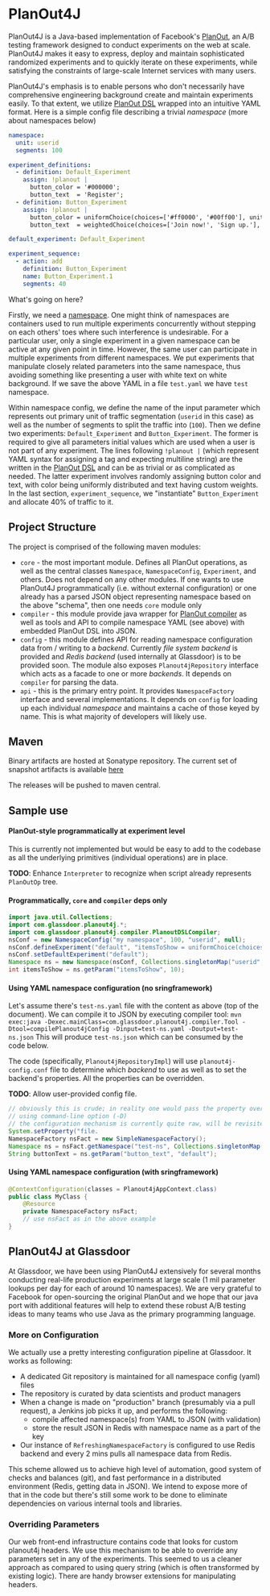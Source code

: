 # PlanOut4J

PlanOut4J is a Java-based implementation of Facebook's [PlanOut], an A/B testing framework designed to conduct experiments on the web at scale. 
PlanOut4J makes it easy to express, deploy and maintain sophisticated randomized experiments and to quickly iterate on these experiments, while satisfying the constraints of large-scale Internet services with many users.

[PlanOut]: http://facebook.github.io/planout/

PlanOut4J's emphasis is to enable persons who don't necessarily have comprehensive engineering background create and maintain experiments easily. To that extent, we utilize [PlanOut DSL](http://facebook.github.io/planout/docs/planout-language-reference.html) wrapped into an intuitive YAML format. Here is a simple config file describing a trivial *namespace* (more about namespaces below)

```yaml
namespace: 
  unit: userid
  segments: 100

experiment_definitions:
  - definition: Default_Experiment
    assign: !planout |
      button_color = '#000000';
      button_text  = 'Register';
  - definition: Button_Experiment
    assign: !planout |
      button_color = uniformChoice(choices=['#ff0000', '#00ff00'], unit=userid);
      button_text  = weightedChoice(choices=['Join now!', 'Sign up.'], weights=[0.7, 0.3], unit=userid);

default_experiment: Default_Experiment

experiment_sequence:
  - action: add
    definition: Button_Experiment
    name: Button_Experiment.1
    segments: 40
```

What's going on here? 

Firstly, we need a [namespace](https://facebook.github.io/planout/docs/namespaces.html). One might think of namespaces are containers used to run multiple experiments concurrently without stepping on each others' toes where such interference is undesirable. For a particular user, only a single experiment in a given namespace can be active at any given point in time. However, the same user can participate in multiple experiments from different namespaces. We put experiments that manipulate closely related parameters into the same namespace, thus avoiding something like presenting a user with white text on white background. If we save the above YAML in a file `test.yaml` we have `test` namespace.

Within namespace config, we define the name of the input parameter which represents out primary unit of traffic segmentation (`userid` in this case) as well as the number of segments to split the traffic into (`100`). Then we define two experiments: `Default_Experiment` and `Button_Experiment`. The former is required to give all parameters initial values which are used when a user is not part of any experiment. The lines following `!planout |` (which represent YAML syntax for assigning a tag and expecting multiline string) are the written in the [PlanOut DSL](http://facebook.github.io/planout/docs/planout-language-reference.html) and can be as trivial or as complicated as needed. The latter experiment involves randomly assigning button color and text, with color being uniformly distributed and text having custom weights. In the last section, `experiment_sequence`, we "instantiate" `Button_Experiment` and allocate 40% of traffic to it.

## Project Structure
The project is comprised of the following maven modules:

* `core` - the most important module. Defines all PlanOut operations, as well as the central classes `Namespace`, `NamespaceConfig`, `Experiment`, and others. Does not depend on any other modules. If one wants to use PlanOut4J programmatically (i.e. without external configuration) or one already has a parsed JSON object representing namespace based on the above "schema", then one needs `core` module only
* `compiler` - this module provide java wrapper for [PlanOut compiler](https://github.com/facebook/planout/tree/master/compiler) as well as tools and API to compile namespace YAML (see above) with embedded PlanOut DSL into JSON.
* `config` - this module defines API for reading namespace configuration data from / writing to a *backend*. Currently *file system backend* is provided and *Redis backend* (used internally at Glassdoor) is to be provided soon. The module also exposes `Planout4jRepository` interface which acts as a facade to one or more *backends*. It depends on `compiler` for parsing the data.
* `api` - this is the primary entry point. It provides `NamespaceFactory` interface and several implementations. It depends on `config` for loading up each individual *namespace* and maintains a cache of those keyed by name. This is what majority of developers will likely use.

## Maven
Binary artifacts are hosted at Sonatype repository. The current set of snapshot artifacts is available [here](https://oss.sonatype.org/content/groups/staging/com/glassdoor/planout4j/)

The releases will be pushed to maven central.

## Sample use

#### PlanOut-style programmatically at experiment level
This is currently not implemented but would be easy to add to the codebase as all the underlying primitives (individual operations) are in place.

__TODO__: Enhance `Interpreter` to recognize when script already represents `PlanOutOp` tree.

#### Programmatically, `core` and `compiler` deps only

```java
import java.util.Collections;
import com.glassdoor.planout4j.*;
import com.glassdoor.planout4j.compiler.PlanoutDSLCompiler;
nsConf = new NamespaceConfig("my namespace", 100, "userid", null);
nsConf.defineExperiment("default", "itemsToShow = uniformChoice(choices=[5, 10, 20], unit=userid);");
nsConf.setDefaultExperiment("default");
Namespace ns = new Namespace(nsConf, Collections.singletonMap("userid", 123), null);
int itemsToShow = ns.getParam("itemsToShow", 10);
```

#### Using YAML namespace configuration (no sringframework)

Let's assume there's `test-ns.yaml` file with the content as above (top of the document). We can compile it to JSON by executing compiler tool:
`mvn exec:java -Dexec.mainClass=com.glassdoor.planout4j.compiler.Tool -Dtool=compilePlanout4jConfig -Dinput=test-ns.yaml -Doutput=test-ns.json`
This will produce `test-ns.json` which can be consumed by the code below.

The code (specifically, `Planout4jRepositoryImpl`) will use `planout4j-config.conf` file to determine which *backend* to use as well as to set the backend's properties. All the properties can be overridden.

__TODO__: Allow user-provided config file.

```java
// obviously this is crude; in reality one would pass the property override
// using command-line option (-D)
// the configuration mechanism is currently quite raw, will be revisited
System.setProperty("file.
NamespaceFactory nsFact = new SimpleNamespaceFactory();
Namespace ns = nsFact.getNamespace("test-ns", Collections.singletonMap("userid", 123).get();
String buttonText = ns.getParam("button_text", "default");
```

#### Using YAML namespace configuration (with sringframework)

```java
@ContextConfiguration(classes = Planout4jAppContext.class)
public class MyClass {
    @Resource
    private NamespaceFactory nsFact;
    // use nsFact as in the above example
}
```

## PlanOut4J at Glassdoor

At Glassdoor, we have been using PlanOut4J extensively for several months conducting real-life production experiments at large scale (1 mil parameter lookups per day for each of around 10 namespaces). We are very grateful to Facebook for open-sourcing the original PlanOut and we hope that our java port with additional features will help to extend these robust A/B testing ideas to many teams who use Java as the primary programming language.

### More on Configuration

We actually use a pretty interesting configuration pipeline at Glassdoor. It works as following:

* A dedicated Git repository is maintained for all namespace config (yaml) files
* The repository is curated by data scientists and product managers
* When a change is made on "production" branch (presumably via a pull request), a Jenkins job picks it up, and performs the following:
  * compile affected namespace(s) from YAML to JSON (with validation)
  * store the result JSON in Redis with namespace name as a part of the key
* Our instance of `RefreshingNamespaceFactory` is configured to use Redis backend and every 2 mins pulls all namespace data from Redis.

This scheme allowed us to achieve high level of automation, good system of checks and balances (git), and fast performance in a distributed environment (Redis, getting data in JSON). We intend to expose more of that in the code but there's still some work to be done to eliminate dependencies on various internal tools and libraries.

### Overriding Parameters

Our web front-end infrastructure contains code that looks for custom planout4j headers. We use this mechanism to be able to override any parameters set in any of the experiments. This seemed to us a cleaner approach as compared to using query string (which is often transformed by existing logic). There are handy browser extensions for manipulating headers.